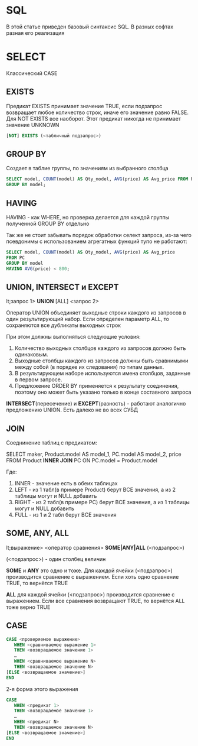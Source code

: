 # SQL

В этой статье приведен базовый синтаксис SQL. В разных софтах разная его реализация

# SELECT 

Классический CASE 

## EXISTS

Предикат EXISTS принимает значение TRUE, если подзапрос возвращает любое количество строк, иначе его значение равно FALSE. Для NOT EXISTS все наоборот. Этот предикат никогда не принимает значение UNKNOWN

````sql
[NOT] EXISTS (<табличный подзапрос>)
````

## GROUP BY

Создает в таблие группы, по значениям из выбранного столбца

````sql
SELECT model, COUNT(model) AS Qty_model, AVG(price) AS Avg_price FROM PC
GROUP BY model;
````

## HAVING

HAVING - как WHERE, но проверка делается для каждой группы полученной GROUP BY отдельно

Так же не стоит забывать порядок обработки селект запроса, из-за чего псевдонимы с использованием агрегатных функций тупо не работают:

````sql
SELECT model, COUNT(model) AS Qty_model, AVG(price) AS Avg_price
FROM PC
GROUP BY model
HAVING AVG(price) < 800;
````

## UNION, INTERSECT и EXCEPT

lt;запрос 1&gt;
<b>UNION</b> [ALL]
&lt;запрос 2&gt;

Оператор UNION объединяет выходные строки каждого из запросов в один результирующий набор. Если определен параметр ALL, то сохраняются все дубликаты выходных строк

При этом должны выполняться следующие условия:
1. Количество выходных столбцов каждого из запросов должно быть одинаковым.
2. Выходные столбцы каждого из запросов должны быть сравнимыми между собой (в порядке их следования) по типам данных.
3. В результирующем наборе используются имена столбцов, заданные в первом запросе.
4. Предложение ORDER BY применяется к результату соединения, поэтому оно может быть указано только в конце составного запроса

<b>INTERSECT</b>(пересечение) и <b>EXCEPT</b>(разность) - работают аналогично предложению UNION. Есть далеко не во всех СУБД

## JOIN

Соеднинение таблиц с предикатом:

SELECT maker, Product.model AS model_1, PC.model AS model_2, price
FROM Product
<b>INNER JOIN</b> PC ON PC.model = Product.model

Где:
1. INNER - значение есть в обеих таблицах
2. LEFT - из 1 табл(в примере Product) берут ВСЕ значения, а из 2 таблицы могут и NULL добавить
3. RIGHT&nbsp;- из 2 табл(в примере&nbsp;PC)&nbsp;берут ВСЕ значения, а из 1 таблицы могут и NULL добавить
4. FULL - из 1 и 2 табл берут ВСЕ значения

## SOME, ANY, ALL

lt;выражение&gt; &lt;оператор сравнения&gt; <b>SOME|ANY|ALL</b> (&lt;подзапрос&gt;)


(&lt;подзапрос&gt;) - один столбец величин

<b>SOME</b> и <b>ANY</b> это одно и тоже. Для каждой ячейки (&lt;подзапрос&gt;) производится сравнение с выражением. Если хоть одно сравнение TRUE, то вернётся TRUE

<b>ALL</b> для каждой ячейки (&lt;подзапрос&gt;) производится сравнение с выражением. Если все сравнения возвращают TRUE, то вернётся ALL тоже верно TRUE

## CASE

````sql
CASE <проверяемое выражение>
   WHEN <сравниваемое выражение 1>
   THEN <возвращаемое значение 1>
   …
   WHEN <сравниваемое выражение N>
   THEN <возвращаемое значение N>
[ELSE <возвращаемое значение>]
END
````

2-я форма этого выражения

````sql
CASE
   WHEN <предикат 1>
   THEN <возвращаемое значение 1>
   …
   WHEN <предикат N>
   THEN <возвращаемое значение N>
[ELSE <возвращаемое значение>]
END
````

